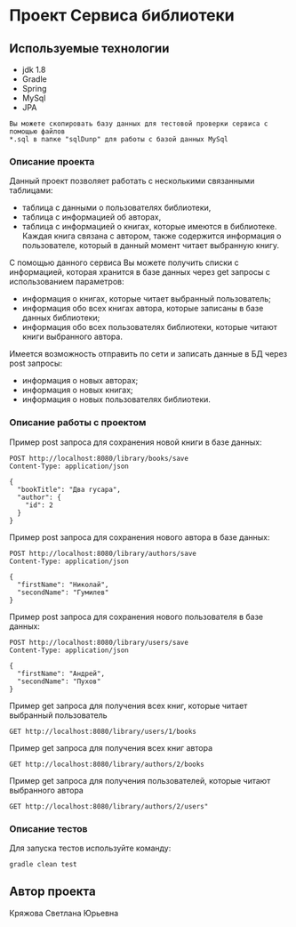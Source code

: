 # Проект Сервиса библиотеки

## Используемые технологии

  - jdk 1.8
  - Gradle
  - Spring 
  - MySql
  - JPA 
  ```
  Вы можете скопировать базу данных для тестовой проверки сервиса с помощью файлов 
  *.sql в папке "sqlDunp" для работы с базой данных MySql
  ```
### Описание проекта
Данный проект позволяет работать с несколькими связанными таблицами:
- таблица с данными о пользователях библиотеки,
- таблица с информацией об авторах,
- таблица с информацией о книгах, которые имеются в библиотеке.
Каждая книга связана с автором, также содержится информация о пользователе, который в данный момент читает выбранную книгу. 
  
С помощью данного сервиса Вы можете получить списки с информацией, которая хранится в базе данных через get запросы с использованием параметров:
- информация о книгах, которые читает выбранный пользователь;
- информация обо всех книгах автора, которые записаны в базе данных библиотеки;
- информация обо всех пользователях библиотеки, которые читают книги выбранного автора.
  
Имеется возможность отправить по сети и записать данные в БД через post запросы:
- информация о новых авторах;
- информация о новых книгах;
- информация о новых пользователях библиотеки.


### Описание работы с проектом

Пример post запроса для сохранения новой книги в базе данных:
```
POST http://localhost:8080/library/books/save
Content-Type: application/json

{
  "bookTitle": "Два гусара",
  "author": {
    "id": 2
  }
}
```

Пример post запроса для сохранения нового автора в базе данных:
```
POST http://localhost:8080/library/authors/save
Content-Type: application/json

{
  "firstName": "Николай",
  "secondName": "Гумилев"
}
```
Пример post запроса для сохранения нового пользователя в базе данных:
```
POST http://localhost:8080/library/users/save
Content-Type: application/json

{
  "firstName": "Андрей",
  "secondName": "Пухов"
}
```
Пример get запроса для получения всех книг, которые читает выбранный пользователь 
```
GET http://localhost:8080/library/users/1/books
```

Пример get запроса для получения всех книг автора
```
GET http://localhost:8080/library/authors/2/books
```

Пример get запроса для получения пользователей, которые читают выбранного автора
```
GET http://localhost:8080/library/authors/2/users"
```


### Описание тестов
Для запуска тестов используйте команду:
```
gradle clean test
```

## Автор проекта
Кряжова Светлана Юрьевна